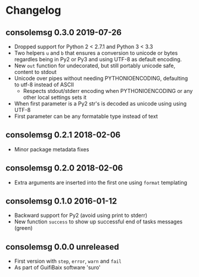 # Changelog

## consolemsg 0.3.0  2019-07-26

- Dropped support for Python 2 < 2.7.1 and Python 3 < 3.3
- Two helpers `u` and `b` that ensures a conversion to unicode or bytes
  regardles being in Py2 or Py3 and using UTF-8 as default encoding.
- New `out` function for undecorated, but still portably unicode safe, content to stdout
- Unicode over pipes without needing PYTHONIOENCODING, defaulting to utf-8 instead of ASCII
	- Respects stdout/stderr encoding when PYTHONIOENCODING or any other local settings sets it
- When first parameter is a Py2 str's is decoded as unicode using using UTF-8
- First parameter can be any formatable type instead of text

## consolemsg 0.2.1  2018-02-06

- Minor package metadata fixes

## consolemsg 0.2.0  2018-02-06

- Extra arguments are inserted into the first one using `format` templating

## consolemsg 0.1.0  2016-01-12

- Backward support for Py2 (avoid using print to stderr)
- New function `success` to show up successful end of tasks messages (green)

## consolemsg 0.0.0  unreleased

- First version with `step`, `error`, `warn` and `fail`
- As part of GuifiBaix software 'suro'

